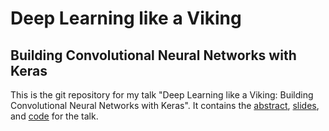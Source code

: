# Deep Learning like a Viking
## Building Convolutional Neural Networks with Keras

This is the git repository for my talk "Deep Learning like a Viking: Building Convolutional Neural Networks with Keras". It contains the [abstract](ABSTRACT.md), [slides](slides), and [code](code) for the talk.
